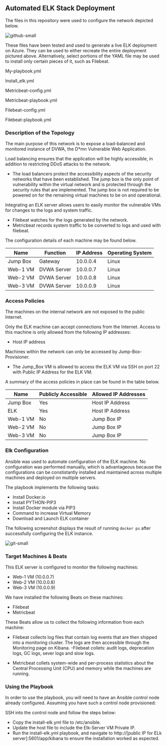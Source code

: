 ## Automated ELK Stack Deployment

The files in this repository were used to configure the network depicted below.

![github-small](https://user-images.githubusercontent.com/65464474/94372962-a2843f80-00c7-11eb-95a0-5529ca7f60c3.png)

These files have been tested and used to generate a live ELK deployment on Azure. They can be used to either recreate the entire deployment pictured above. Alternatively, select portions of the YAML file may be used to install only certain pieces of it, such as Filebeat.

My-playbook.yml

Install_elk.yml

Metricbeat-config.yml

Metricbeat-playbook.yml

Filebeat-config.yml

Filebeat-playbook.yml


### Description of the Topology

The main purpose of this network is to expose a load-balanced and monitored instance of DVWA, the D*mn Vulnerable Web Application.

Load balancing ensures that the application will be highly accessible, in addition to restricting DDoS attacks to the network.
- The load balancers protect the accessibility aspects of the security networks that have been established. The jump box is the only point of vulnerability within the virtual network and is protected through the security rules that are implemented. The jump box is not required to be powered on for the remaining virtual machines to be on and operational.  

Integrating an ELK server allows users to easily monitor the vulnerable VMs for changes to the logs and system traffic.
- Filebeat watches for the logs generated by the network. 
- Metricbeat records system traffic to be converted to logs and used with filebeat. 

The configuration details of each machine may be found below.

| Name     | Function  | IP Address | Operating System |
|----------|-----------|------------|------------------|
| Jump Box | Gateway   | 10.0.0.4   | Linux            |
|Web-1 VM  |DVWA Server| 10.0.0.7   | Linux            |
|Web-2 VM  |DVWA Server| 10.0.0.8   | Linux            |
|Web-3 VM  |DVWA Server| 10.0.0.9   | Linux            |

### Access Policies

The machines on the internal network are not exposed to the public Internet. 

Only the ELK machine can accept connections from the Internet. Access to this machine is only allowed from the following IP addresses:
- Host IP address 

Machines within the network can only be accessed by Jump-Box-Provisioner.
- The Jump_Box VM is allowed to access the ELK VM via SSH on port 22 with Public IP Address for the ELK VM.

A summary of the access policies in place can be found in the table below.

| Name     | Publicly Accessible | Allowed IP Addresses |
|----------|---------------------|----------------------|
| Jump Box | Yes                 | Host IP Address      |
| ELK      | Yes                 | Host IP Address      |
| Web-1 VM | No                  | Jump Box IP          |
| Web-2 VM | No                  | Jump Box IP          |
| Web-3 VM | No                  | Jump Box IP          |

### Elk Configuration

Ansible was used to automate configuration of the ELK machine. No configuration was performed manually, which is advantageous because the configurations can be constistantly installed and maintained across multiple machines and deployed on multiple servers.  

The playbook implements the following tasks:
- Install Docker.io
- Install PYTHON-PIP3
- Install Docker module via PIP3
- Command to increase Virtual Memory
- Download and Launch ELK container

The following screenshot displays the result of running `docker ps` after successfully configuring the ELK instance.

![git-small](https://user-images.githubusercontent.com/65464474/94373386-dad94d00-00ca-11eb-8bd2-5483782af067.JPG)  


### Target Machines & Beats
This ELK server is configured to monitor the following machines:
- Web-1 VM (10.0.0.7)
- Web-2 VM (10.0.0.8)
- Web-3 VM (10.0.0.9)

We have installed the following Beats on these machines:
- Filebeat
- Metricbeat

These Beats allow us to collect the following information from each machine:
- Filebeat collects log files that contain log events that are then shipped into a monitoring cluster. The logs are then accessible through the Monitoring page on Kibana.
-Filebeat collets: audit logs, deprecation logs, GC logs, sever logs and slow logs.

- Metricbeat collets system-wide and per-process statistics about the Central Processing Unit (CPU) and memory while the machines are running.

### Using the Playbook
In order to use the playbook, you will need to have an Ansible control node already configured. Assuming you have such a control node provisioned: 

SSH into the control node and follow the steps below:
- Copy the install-elk.yml file to /etc/ansible.
- Update the host file to include the Elk-Server VM Private IP.
- Run the install-elk.yml playbook, and navigate to http://[public IP for ELk server]:5601/app/kibana to ensure the installation worked as expected.
